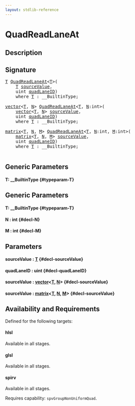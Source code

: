 ```yaml
---
layout: stdlib-reference
---
```


# QuadReadLaneAt

## Description





## Signature 

<pre>
<a href="/stdlib-reference/global-decls/QuadReadLaneAt#typeparam-T" class="code_type">T</a> <a href="/stdlib-reference/global-decls/QuadReadLaneAt">QuadReadLaneAt</a>&lt;<a href="/stdlib-reference/global-decls/QuadReadLaneAt#typeparam-T" class="code_type">T</a>&gt;(
    <a href="/stdlib-reference/global-decls/QuadReadLaneAt#typeparam-T" class="code_type">T</a> <a href="/stdlib-reference/global-decls/QuadReadLaneAt#decl-sourceValue" class="code_param">sourceValue</a>,
    <span class="code_keyword">uint</span> <a href="/stdlib-reference/global-decls/QuadReadLaneAt#decl-quadLaneID" class="code_param">quadLaneID</a>)
    <span class='code_keyword'>where</span> <a href="/stdlib-reference/global-decls/QuadReadLaneAt#typeparam-T" class="code_type">T</a> : __BuiltinType;

<a href="/stdlib-reference/types/vector/index">vector</a>&lt;<a href="/stdlib-reference/global-decls/QuadReadLaneAt#typeparam-T" class="code_type">T</a>, <a href="/stdlib-reference/global-decls/QuadReadLaneAt#decl-N" class="code_var">N</a>&gt; <a href="/stdlib-reference/global-decls/QuadReadLaneAt">QuadReadLaneAt</a>&lt;<a href="/stdlib-reference/global-decls/QuadReadLaneAt#typeparam-T" class="code_type">T</a>, <a href="/stdlib-reference/global-decls/QuadReadLaneAt#decl-N" class="code_var">N</a>:<span class="code_keyword">int</span>&gt;(
    <a href="/stdlib-reference/types/vector/index">vector</a>&lt;<a href="/stdlib-reference/global-decls/QuadReadLaneAt#typeparam-T" class="code_type">T</a>, <a href="/stdlib-reference/global-decls/QuadReadLaneAt#decl-N" class="code_var">N</a>&gt; <a href="/stdlib-reference/global-decls/QuadReadLaneAt#decl-sourceValue" class="code_param">sourceValue</a>,
    <span class="code_keyword">uint</span> <a href="/stdlib-reference/global-decls/QuadReadLaneAt#decl-quadLaneID" class="code_param">quadLaneID</a>)
    <span class='code_keyword'>where</span> <a href="/stdlib-reference/global-decls/QuadReadLaneAt#typeparam-T" class="code_type">T</a> : __BuiltinType;

<a href="/stdlib-reference/types/matrix/index">matrix</a>&lt;<a href="/stdlib-reference/global-decls/QuadReadLaneAt#typeparam-T" class="code_type">T</a>, <a href="/stdlib-reference/global-decls/QuadReadLaneAt#decl-N" class="code_var">N</a>, <a href="/stdlib-reference/global-decls/QuadReadLaneAt#decl-M" class="code_var">M</a>&gt; <a href="/stdlib-reference/global-decls/QuadReadLaneAt">QuadReadLaneAt</a>&lt;<a href="/stdlib-reference/global-decls/QuadReadLaneAt#typeparam-T" class="code_type">T</a>, <a href="/stdlib-reference/global-decls/QuadReadLaneAt#decl-N" class="code_var">N</a>:<span class="code_keyword">int</span>, <a href="/stdlib-reference/global-decls/QuadReadLaneAt#decl-M" class="code_var">M</a>:<span class="code_keyword">int</span>&gt;(
    <a href="/stdlib-reference/types/matrix/index">matrix</a>&lt;<a href="/stdlib-reference/global-decls/QuadReadLaneAt#typeparam-T" class="code_type">T</a>, <a href="/stdlib-reference/global-decls/QuadReadLaneAt#decl-N" class="code_var">N</a>, <a href="/stdlib-reference/global-decls/QuadReadLaneAt#decl-M" class="code_var">M</a>&gt; <a href="/stdlib-reference/global-decls/QuadReadLaneAt#decl-sourceValue" class="code_param">sourceValue</a>,
    <span class="code_keyword">uint</span> <a href="/stdlib-reference/global-decls/QuadReadLaneAt#decl-quadLaneID" class="code_param">quadLaneID</a>)
    <span class='code_keyword'>where</span> <a href="/stdlib-reference/global-decls/QuadReadLaneAt#typeparam-T" class="code_type">T</a> : __BuiltinType;

</pre>

## Generic Parameters

#### T: \_\_BuiltinType {#typeparam-T}

## Generic Parameters

#### T: \_\_BuiltinType {#typeparam-T}
#### N  : int {#decl-N}
#### M  : int {#decl-M}

## Parameters

#### sourceValue  : [T](/stdlib-reference/global-decls/QuadReadLaneAt#typeparam-T) {#decl-sourceValue}
#### quadLaneID  : uint {#decl-quadLaneID}
#### sourceValue  : [vector](/stdlib-reference/types/vector/index)\<[T](/stdlib-reference/types/vector/index#typeparam-T), [N](/stdlib-reference/types/vector/index#decl-N)\> {#decl-sourceValue}
#### sourceValue  : [matrix](/stdlib-reference/types/matrix/index)\<[T](/stdlib-reference/types/matrix/T), [N](/stdlib-reference/types/matrix/index#decl-N), [M](/stdlib-reference/types/matrix/index#decl-M)\> {#decl-sourceValue}

## Availability and Requirements

Defined for the following targets:

#### hlsl
Available in all stages.

#### glsl
Available in all stages.

#### spirv
Available in all stages.

Requires capability: `spvGroupNonUniformQuad`.



